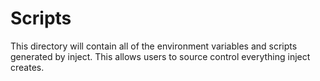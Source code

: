 # Scripts
This directory will  contain all of the environment variables and scripts generated by inject.
This allows users to source control everything inject creates.